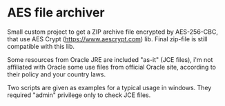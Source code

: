 # AES file archiver

Small custom project to get a ZIP archive file encrypted by AES-256-CBC, that use AES Crypt (https://www.aescrypt.com) lib. Final zip-file is still compatible with this lib.

Some resources from Oracle JRE are included "as-it" (JCE files), i'm not affiliated with Oracle some use files from official Oracle site, according to their policy and your country laws.

Two scripts are given as examples for a typical usage in windows. They required "admin" privilege only to check JCE files.